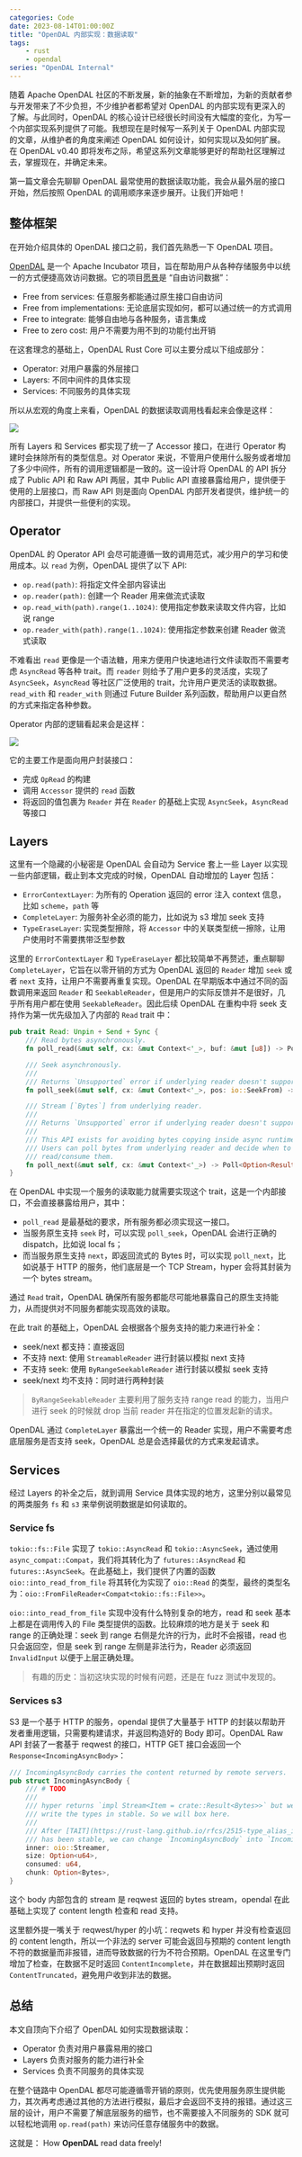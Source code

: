 ```yaml
---
categories: Code
date: 2023-08-14T01:00:00Z
title: "OpenDAL 内部实现：数据读取"
tags:
    - rust
    - opendal
series: "OpenDAL Internal"
---
```


随着 Apache OpenDAL 社区的不断发展，新的抽象在不断增加，为新的贡献者参与开发带来了不少负担，不少维护者都希望对 OpenDAL 的内部实现有更深入的了解。与此同时，OpenDAL 的核心设计已经很长时间没有大幅度的变化，为写一个内部实现系列提供了可能。我想现在是时候写一系列关于 OpenDAL 内部实现的文章，从维护者的角度来阐述 OpenDAL 如何设计，如何实现以及如何扩展。在 OpenDAL v0.40 即将发布之际，希望这系列文章能够更好的帮助社区理解过去，掌握现在，并确定未来。

第一篇文章会先聊聊 OpenDAL 最常使用的数据读取功能，我会从最外层的接口开始，然后按照 OpenDAL 的调用顺序来逐步展开。让我们开始吧！

## 整体框架

在开始介绍具体的 OpenDAL 接口之前，我们首先熟悉一下 OpenDAL 项目。

[OpenDAL](https://github.com/apache/incubator-opendal) 是一个 Apache Incubator 项目，旨在帮助用户从各种存储服务中以统一的方式便捷高效访问数据。它的项目[愿景](https://opendal.apache.org/docs/vision)是 “自由访问数据”：

- Free from services: 任意服务都能通过原生接口自由访问
- Free from implementations: 无论底层实现如何，都可以通过统一的方式调用
- Free to integrate: 能够自由地与各种服务，语言集成
- Free to zero cost: 用户不需要为用不到的功能付出开销

在这套理念的基础上，OpenDAL Rust Core 可以主要分成以下组成部分：

- Operator: 对用户暴露的外层接口
- Layers: 不同中间件的具体实现
- Services: 不同服务的具体实现

所以从宏观的角度上来看，OpenDAL 的数据读取调用栈看起来会像是这样：

![](1.png)

所有 Layers 和 Services 都实现了统一了 Accessor 接口，在进行 Operator 构建时会抹除所有的类型信息。对 Operator 来说，不管用户使用什么服务或者增加了多少中间件，所有的调用逻辑都是一致的。这一设计将 OpenDAL 的 API 拆分成了 Public API 和 Raw API 两层，其中 Public API 直接暴露给用户，提供便于使用的上层接口，而 Raw API 则是面向 OpenDAL 内部开发者提供，维护统一的内部接口，并提供一些便利的实现。

## Operator

OpenDAL 的 Operator API 会尽可能遵循一致的调用范式，减少用户的学习和使用成本。以 `read` 为例，OpenDAL 提供了以下 API:

- `op.read(path)`: 将指定文件全部内容读出
- `op.reader(path)`: 创建一个 Reader 用来做流式读取
- `op.read_with(path).range(1..1024)`: 使用指定参数来读取文件内容，比如说 range
- `op.reader_with(path).range(1..1024)`: 使用指定参数来创建 Reader 做流式读取

不难看出 `read` 更像是一个语法糖，用来方便用户快速地进行文件读取而不需要考虑 `AsyncRead` 等各种 trait。而 `reader` 则给予了用户更多的灵活度，实现了 `AsyncSeek`，`AsyncRead` 等社区广泛使用的 trait，允许用户更灵活的读取数据。`read_with` 和 `reader_with` 则通过 Future Builder 系列函数，帮助用户以更自然的方式来指定各种参数。

Operator 内部的逻辑看起来会是这样：

![](2.png)

它的主要工作是面向用户封装接口：

- 完成 `OpRead` 的构建
- 调用 `Accessor` 提供的 `read` 函数
- 将返回的值包裹为 `Reader` 并在 `Reader` 的基础上实现 `AsyncSeek`，`AsyncRead` 等接口

## Layers

这里有一个隐藏的小秘密是 OpenDAL 会自动为 Service 套上一些 Layer 以实现一些内部逻辑，截止到本文完成的时候，OpenDAL 自动增加的 Layer 包括：

- `ErrorContextLayer`: 为所有的 Operation 返回的 error 注入 context 信息，比如 `scheme`，`path` 等
- `CompleteLayer`: 为服务补全必须的能力，比如说为 s3 增加 seek 支持
- `TypeEraseLayer`: 实现类型擦除，将 `Accessor` 中的关联类型统一擦除，让用户使用时不需要携带泛型参数

这里的 `ErrorContextLayer` 和 `TypeEraseLayer` 都比较简单不再赘述，重点聊聊 `CompleteLayer`，它旨在以零开销的方式为 OpenDAL 返回的 `Reader` 增加 `seek` 或者 `next` 支持，让用户不需要再重复实现。OpenDAL 在早期版本中通过不同的函数调用来返回 `Reader` 和 `SeekableReader`，但是用户的实际反馈并不是很好，几乎所有用户都在使用 `SeekableReader`。因此后续 OpenDAL 在重构中将 seek 支持作为第一优先级加入了内部的 `Read` trait 中：

```rust
pub trait Read: Unpin + Send + Sync {
    /// Read bytes asynchronously.
    fn poll_read(&mut self, cx: &mut Context<'_>, buf: &mut [u8]) -> Poll<Result<usize>>;

    /// Seek asynchronously.
    ///
    /// Returns `Unsupported` error if underlying reader doesn't support seek.
    fn poll_seek(&mut self, cx: &mut Context<'_>, pos: io::SeekFrom) -> Poll<Result<u64>>;

    /// Stream [`Bytes`] from underlying reader.
    ///
    /// Returns `Unsupported` error if underlying reader doesn't support stream.
    ///
    /// This API exists for avoiding bytes copying inside async runtime.
    /// Users can poll bytes from underlying reader and decide when to
    /// read/consume them.
    fn poll_next(&mut self, cx: &mut Context<'_>) -> Poll<Option<Result<Bytes>>>;
}
```

在 OpenDAL 中实现一个服务的读取能力就需要实现这个 trait，这是一个内部接口，不会直接暴露给用户，其中：

- `poll_read` 是最基础的要求，所有服务都必须实现这一接口。
- 当服务原生支持 `seek` 时，可以实现 `poll_seek`，OpenDAL 会进行正确的 dispatch，比如说 local fs；
- 而当服务原生支持 `next`，即返回流式的 Bytes 时，可以实现 `poll_next`，比如说基于 HTTP 的服务，他们底层是一个 TCP Stream，hyper 会将其封装为一个 bytes stream。

通过 `Read` trait，OpenDAL 确保所有服务都能尽可能地暴露自己的原生支持能力，从而提供对不同服务都能实现高效的读取。

在此 trait 的基础上，OpenDAL 会根据各个服务支持的能力来进行补全：

- seek/next 都支持：直接返回
- 不支持 next: 使用 `StreamableReader` 进行封装以模拟 next 支持
- 不支持 seek: 使用 `ByRangeSeekableReader` 进行封装以模拟 seek 支持
- seek/next 均不支持：同时进行两种封装

> `ByRangeSeekableReader` 主要利用了服务支持 range read 的能力，当用户进行 seek 的时候就 drop 当前 reader 并在指定的位置发起新的请求。

OpenDAL 通过 `CompleteLayer` 暴露出一个统一的 Reader 实现，用户不需要考虑底层服务是否支持 seek，OpenDAL 总是会选择最优的方式来发起请求。

## Services

经过 Layers 的补全之后，就到调用 Service 具体实现的地方，这里分别以最常见的两类服务 `fs` 和 `s3` 来举例说明数据是如何读取的。

### Service fs

`tokio::fs::File` 实现了 `tokio::AsyncRead` 和 `tokio::AsyncSeek`，通过使用 `async_compat::Compat`，我们将其转化为了 `futures::AsyncRead` 和 `futures::AsyncSeek`。在此基础上，我们提供了内置的函数 `oio::into_read_from_file` 将其转化为实现了 `oio::Read` 的类型，最终的类型名为：`oio::FromFileReader<Compat<tokio::fs::File>>`。

`oio::into_read_from_file` 实现中没有什么特别复杂的地方，read 和 seek 基本上都是在调用传入的 File 类型提供的函数。比较麻烦的地方是关于 seek 和 range 的正确处理：seek 到 range 右侧是允许的行为，此时不会报错，read 也只会返回空，但是 seek 到 range 左侧是非法行为，Reader 必须返回 `InvalidInput` 以便于上层正确处理。

> 有趣的历史：当初这块实现的时候有问题，还是在 fuzz 测试中发现的。

### Services s3

S3 是一个基于 HTTP 的服务，opendal 提供了大量基于 HTTP 的封装以帮助开发者重用逻辑，只需要构建请求，并返回构造好的 Body 即可。OpenDAL Raw API 封装了一套基于 reqwest 的接口，HTTP GET 接口会返回一个 `Response<IncomingAsyncBody>`：

```rust
/// IncomingAsyncBody carries the content returned by remote servers.
pub struct IncomingAsyncBody {
    /// # TODO
    ///
    /// hyper returns `impl Stream<Item = crate::Result<Bytes>>` but we can't
    /// write the types in stable. So we will box here.
    ///
    /// After [TAIT](https://rust-lang.github.io/rfcs/2515-type_alias_impl_trait.html)
    /// has been stable, we can change `IncomingAsyncBody` into `IncomingAsyncBody<S>`.
    inner: oio::Streamer,
    size: Option<u64>,
    consumed: u64,
    chunk: Option<Bytes>,
}
```

这个 body 内部包含的 stream 是 reqwest 返回的 bytes stream，opendal 在此基础上实现了 content length 检查和 read 支持。

这里额外提一嘴关于 reqwest/hyper 的小坑：reqwets 和 hyper 并没有检查返回的 content length，所以一个非法的 server 可能会返回与预期的 content length 不符的数据量而非报错，进而导致数据的行为不符合预期。OpenDAL 在这里专门增加了检查，在数据不足时返回 `ContentIncomplete`，并在数据超出预期时返回 `ContentTruncated`，避免用户收到非法的数据。

## 总结

本文自顶向下介绍了 OpenDAL 如何实现数据读取：

- Operator 负责对用户暴露易用的接口
- Layers 负责对服务的能力进行补全
- Services 负责不同服务的具体实现

在整个链路中 OpenDAL 都尽可能遵循零开销的原则，优先使用服务原生提供能力，其次再考虑通过其他的方法进行模拟，最后才会返回不支持的报错。通过这三层的设计，用户不需要了解底层服务的细节，也不需要接入不同服务的 SDK 就可以轻松地调用 `op.read(path)` 来访问任意存储服务中的数据。

这就是： How **OpenDAL** read data freely!
